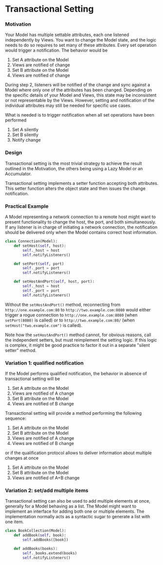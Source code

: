 # Transactional Setting

### Motivation

Your Model has multiple settable attributes, each one listened independently by
Views. You want to change the Model state, and the logic needs to do so
requires to set many of these attributes. Every set operation would trigger a
notification. The behavior would be

1. Set A attribute on the Model
2. Views are notified of change
3. Set B attribute on the Model
4. Views are notified of change  
  
During step 2, listeners will be notified of the change and sync against a
Model where only one of the attributes has been changed. Depending on the
specific details of your Model and Views, this state may be inconsistent or not
representable by the Views. However, setting and notification of the individual 
attributes may still be needed for specific use cases.

What is needed is to trigger notification when all set operations have been 
performed

1. Set A silently
2. Set B silently
3. Notify change

### Design

Transactional setting is the most trivial strategy to achieve 
the result outlined in the Motivation, the others being using a 
Lazy Model or an Accumulator. 

Transactional setting implements a setter function accepting both
attributes. This setter function alters the object state and then
issues the change notification.

### Practical Example

A Model representing a network connection to a remote host
might want to present functionality to change the host, the port,
and both simultaneously. If any listener is in charge of initiating a
network connection, the notification should be delivered only when the 
Model contains correct host information.

```python
class Connection(Model):
    def setHost(self, host):
        self._host = host
        self.notifyListeners()

    def setPort(self, port)
        self._port = port
        self.notifyListeners()

    def setHostAndPort(self, host, port):
        self._host = host
        self._port = port
        self.notifyListeners()
```

Without the `setHostAndPort()` method, reconnecting from `http://one.example.com:80` to
`http://two.example.com:8080` would either trigger a rogue connection to 
`http://one.example.com:8080` (when `setPort(8080)` is called) or to 
`http://two.example.com:80/` (when `setHost("two.example.com")` is called).

Note how the `setHostAndPort()` method cannot, for obvious reasons, call the 
independent setters, but must reimplement the setting logic. If this logic is complex,
it might be good practice to factor it out in a separate "silent setter" method.

### Variation 1: qualified notification

If the Model performs qualified notification, the behavior in absence of transactional setting
will be

1. Set A attribute on the Model
2. Views are notified of A change
3. Set B attribute on the Model
4. Views are notified of B change

Transactional setting will provide a method performing the following sequence:

1. Set A attribute on the Model
2. Set B attribute on the Model
3. Views are notified of A change
4. Views are notified of B change

or if the qualification protocol allows to deliver information about multiple
changes at once

1. Set A attribute on the Model
2. Set B attribute on the Model
3. Views are notified of A+B change

### Variation 2: set/add multiple items

Transactional setting can also be used to add multiple elements at once, generally for a 
Model behaving as a list. The Model might want to implement an interface for adding
both one or multiple elements. The implementation normally acts as a syntactic sugar to
generate a list with one item.

```python
class BookCollection(Model):
    def addBook(self, book):
        self.addBooks([book])

    def addBooks(books):
        self._books.extend(books)
        self.notifyListeners()
``` 
